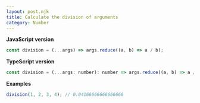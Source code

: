 ```yaml
---
layout: post.njk
title: Calculate the division of arguments
category: Number
---
```


**JavaScript version**

```js
const division = (...args) => args.reduce((a, b) => a / b);
```

**TypeScript version**

```js
const division = (...args: number): number => args.reduce((a, b) => a / b);
```

**Examples**

```js
division(1, 2, 3, 4); // 0.04166666666666666
```
